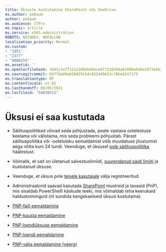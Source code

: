 ```yaml
---
title: Üksuste kustutamine SharePoint või OneDrive
ms.author: pebaum
author: pebaum
ms.audience: ITPro
ms.topic: article
ms.service: o365-administration
ROBOTS: NOINDEX, NOFOLLOW
localization_priority: Normal
ms.custom:
- "1851"
- "2377"
- "9000255"
ms.assetid: ''
ms.openlocfilehash: 3601c5eff121e10b6bddace6f7228204a01080a636e24f3a56373fe8d469c799
ms.sourcegitcommit: b5f7da89a650d2915dc652449623c78be6247175
ms.translationtype: MT
ms.contentlocale: et-EE
ms.lasthandoff: 08/05/2021
ms.locfileid: "54038513"
---
```

# <a name="unable-to-delete-items"></a>Üksusi ei saa kustutada

- Säilituspoliitikad võivad seda põhjustada, peate vastava ootelestuse keelama või välistama, mis seda probleemi põhjustab. Pärast säilituspoliitika või -ooteloleku eemaldamist võib muudatuse jõustumist aega võtta kuni 24 tundi. Veenduge, et üksusel [pole säilituspoliitika](https://docs.microsoft.com/microsoft-365/compliance/retention-policies) häälestust.

- Võimalik, et sait on ületanud salvestuslimiidi, [suurendanud saidi limiiti](https://docs.microsoft.com/powershell/module/sharepoint-online/set-sposite?view=sharepoint-ps) ja kustutanud üksuse.

- Veenduge, et üksus pole [teisele kasutajale](https://support.office.com/article/check-out-check-in-or-discard-changes-to-files-in-a-library-7e2c12a9-a874-4393-9511-1378a700f6de) välja registreeritud.

- Administraatorid saavad kasutada [SharePoint](https://docs.microsoft.com/powershell/sharepoint/sharepoint-pnp/sharepoint-pnp-cmdlets?view=sharepoint-ps#installation) mustreid ja tavasid (PnP), mis sisaldab PowerShelli käskude teeki, mis võimaldab teha keerukaid haldustoiminguid (nt sundida kangekaelseid üksusi kustutama).
- [PNP-faili eemaldamine](https://docs.microsoft.com/powershell/module/sharepoint-pnp/remove-pnpfile?view=sharepoint-ps)
- [PNP-kausta eemaldamine](https://docs.microsoft.com/powershell/module/sharepoint-pnp/remove-pnpfolder?view=sharepoint-ps)
- [PNP loendiüksuse eemaldamine](https://docs.microsoft.com/powershell/module/sharepoint-pnp/remove-pnplistitem?view=sharepoint-ps)
- [PNP-loendi eemaldamine](https://docs.microsoft.com/powershell/module/sharepoint-pnp/remove-pnplist?view=sharepoint-ps)
- [PNP-välja eemaldamine (veerg)](https://docs.microsoft.com/powershell/module/sharepoint-pnp/remove-pnpfield?view=sharepoint-ps)